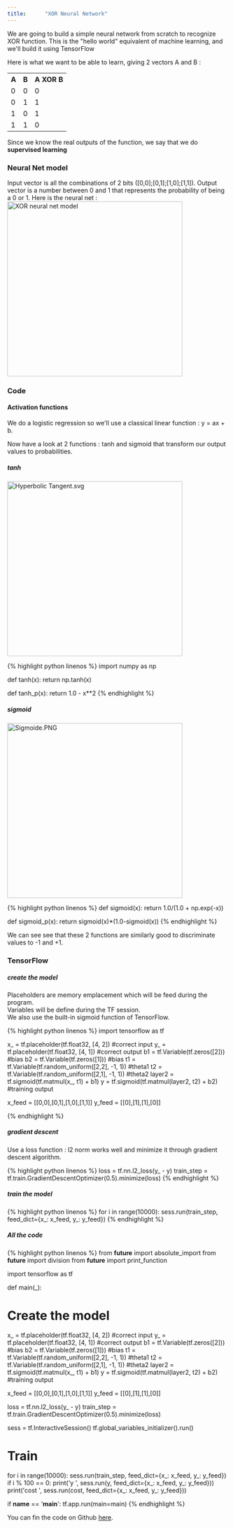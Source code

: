 ```yaml
---
title:      "XOR Neural Network"
---
```


<p>
    We are going to build a simple neural network from scratch to recognize XOR function.
    This is the "hello world" equivalent of machine learning, and we'll build it using TensorFlow
</p>

<p>
Here is what we want to be able to learn, giving 2 vectors A and B :
<table>
  <tr>
    <th>A</th>
    <th>B</th>
    <th>A XOR B</th>
  </tr>
  <tr>
    <td>0</td>
    <td>0</td>
    <td>0</td>
  </tr>
  <tr>
    <td>0</td>
    <td>1</td>
    <td>1</td>
  </tr>
  <tr>
    <td>1</td>
    <td>0</td>
    <td>1</td>
  </tr>
  <tr>
    <td>1</td>
    <td>1</td>
    <td>0</td>
  </tr>
</table>    

Since we know the real outputs of the function, we say that we do <b>supervised learning</b>
<br> 
</p>

<h3 class="subsection-heading"> Neural Net model </h3>

<p>
Input vector is all the combinations of 2 bits ([0,0];[0,1];[1,0];[1,1]).
Output vector is a number between 0 and 1 that represents the probability of being a 0 or 1.
Here is the neural net :

<img class="center-image" src="{{ site.baseurl }}/img/2016-12-15-xor-nn/xor_nn_model.png" alt="XOR neural net model" height="400" width="400">


</p>

<h3 class="subsection-heading"> Code </h3>

<h4 class="subsubsection-heading"> Activation functions </h4>
<p>

We do a logistic regression so we'll use a classical linear function : y = ax + b.

Now have a look at 2 functions : tanh and sigmoid that transform our output values to probabilities.

<h5 class="subsubsubsection-heading"> tanh </h5>

<a href="https://commons.wikimedia.org/wiki/File:Hyperbolic_Tangent.svg#/media/File:Hyperbolic_Tangent.svg">
<img class="center-image" src="https://upload.wikimedia.org/wikipedia/commons/thumb/8/87/Hyperbolic_Tangent.svg/1200px-Hyperbolic_Tangent.svg.png" alt="Hyperbolic Tangent.svg" height="400" width="400">
</a> 
</p>
{% highlight python linenos %}
import numpy as np

def tanh(x):
    return np.tanh(x)

def tanh_p(x):
    return 1.0 - x**2
{% endhighlight %}

<h5 class="subsubsubsection-heading"> sigmoid </h5>

<a href="https://commons.wikimedia.org/wiki/File:Sigmoide.PNG#/media/File:Sigmoide.PNG">
<img class="center-image" src="https://upload.wikimedia.org/wikipedia/commons/9/9d/Sigmoide.PNG" alt="Sigmoide.PNG" height="400" width="400">
</a>

{% highlight python linenos %}
  def sigmoid(x):
      return 1.0/(1.0 + np.exp(-x))

  def sigmoid_p(x):
      return sigmoid(x)*(1.0-sigmoid(x))
{% endhighlight %}

<p>
We can see see that these 2 functions are similarly good to discriminate values to -1 and +1.
</p>

<h3 class="subsection-heading"> TensorFlow </h3>

<h5 class="subsubsubsection-heading"> create the model </h5>
<p>
Placeholders are memory emplacement which will be feed during the program.
<br> Variables will be define during the TF session.
<br>We also use the built-in sigmoid function of TensorFlow.
</p>


{% highlight python linenos %}
  import tensorflow as tf

  x_ = tf.placeholder(tf.float32, [4, 2]) #correct input
  y_ = tf.placeholder(tf.float32, [4, 1]) #correct output
  b1 = tf.Variable(tf.zeros([2])) #bias
  b2 = tf.Variable(tf.zeros([1])) #bias 
  t1 = tf.Variable(tf.random_uniform([2,2], -1, 1)) #theta1
  t2 = tf.Variable(tf.random_uniform([2,1], -1, 1)) #theta2
  layer2 = tf.sigmoid(tf.matmul(x_, t1) + b1)
  y = tf.sigmoid(tf.matmul(layer2, t2) + b2) #training output

  x_feed = [[0,0],[0,1],[1,0],[1,1]]
  y_feed = [[0],[1],[1],[0]]

{% endhighlight %}

<h5 class="subsubsubsection-heading"> gradient descent </h5>

<p>
  Use a loss function : l2 norm works well and minimize it through gradient descent algorithm.
</p>
{% highlight python linenos %}
  loss = tf.nn.l2_loss(y_ - y)
  train_step = tf.train.GradientDescentOptimizer(0.5).minimize(loss)
{% endhighlight %}

<h5 class="subsubsubsection-heading"> train the model </h5>
{% highlight python linenos %}
  for i in range(10000):
    sess.run(train_step, feed_dict={x_: x_feed, y_: y_feed})
{% endhighlight %}

<h5 class="subsubsubsection-heading"> All the code </h5>

{% highlight python linenos %}
from __future__ import absolute_import
from __future__ import division
from __future__ import print_function

import tensorflow as tf

def main(_):

  # Create the model
  x_ = tf.placeholder(tf.float32, [4, 2]) #correct input
  y_ = tf.placeholder(tf.float32, [4, 1]) #correct output
  b1 = tf.Variable(tf.zeros([2])) #bias
  b2 = tf.Variable(tf.zeros([1])) #bias 
  t1 = tf.Variable(tf.random_uniform([2,2], -1, 1)) #theta1
  t2 = tf.Variable(tf.random_uniform([2,1], -1, 1)) #theta2
  layer2 = tf.sigmoid(tf.matmul(x_, t1) + b1)
  y = tf.sigmoid(tf.matmul(layer2, t2) + b2) #training output

  x_feed = [[0,0],[0,1],[1,0],[1,1]]
  y_feed = [[0],[1],[1],[0]]

  loss = tf.nn.l2_loss(y_ - y)
  train_step = tf.train.GradientDescentOptimizer(0.5).minimize(loss)

  sess = tf.InteractiveSession()
  tf.global_variables_initializer().run()
  # Train
  for i in range(10000):
    sess.run(train_step, feed_dict={x_: x_feed, y_: y_feed})
    if i % 100 == 0:
		  print('y ', sess.run(y, feed_dict={x_: x_feed, y_: y_feed}))
		  print('cost ', sess.run(cost, feed_dict={x_: x_feed, y_: y_feed}))

if __name__ == '__main__':
  tf.app.run(main=main)
{% endhighlight %}    

<p>
You can fin the code on Github <a href="https://github.com/exced/xor_neural_net">here</a>.
</p>










